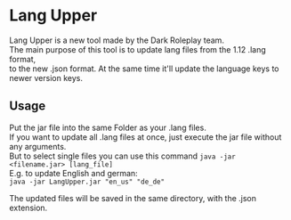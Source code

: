 # Lang Upper
Lang Upper is a new tool made by the Dark Roleplay team.  
The main purpose of this tool is to update lang files from the 1.12 .lang format,  
to the new .json format.
At the same time it'll update the language keys to newer version keys.  

## Usage
Put the jar file into the same Folder as your .lang files.  
If you want to update all .lang files at once, just execute the jar file without any arguments.  
But to select single files you can use this command ``java -jar <filename.jar> [lang_file]``  
E.g. to update English and german:  
``java -jar LangUpper.jar "en_us" "de_de"``

The updated files will be saved in the same directory, with the .json extension.
